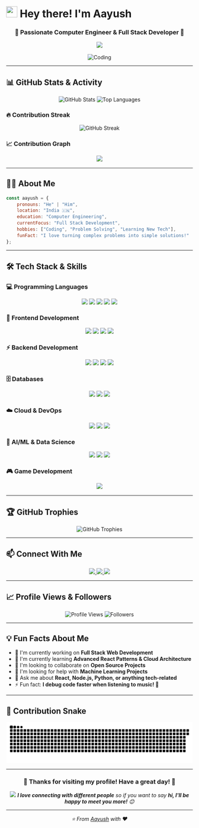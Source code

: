 # <img src="https://raw.githubusercontent.com/MartinHeinz/MartinHeinz/master/wave.gif" width="30px" height="30px" /> Hey there! I'm Aayush

<h3 align="center">🚀 Passionate Computer Engineer & Full Stack Developer 🚀</h3>

<p align="center">
  <img src="https://readme-typing-svg.herokuapp.com/?lines=Computer+Engineer;Full+Stack+Developer;Problem+Solver;Always+Learning&font=Fira%20Code&center=true&width=440&height=45&color=f75c7e&vCenter=true&size=22">
</p>

<div align="center">
  <img src="https://media.tenor.com/rePDfDWO3XoAAAAd/hacking.gif" alt="Coding" width="400"/>
</div>

---

## 📊 GitHub Stats & Activity

<div align="center">
  <img src="https://github-readme-stats.vercel.app/api?username=Aayush-0910&show_icons=true&theme=radical&hide_border=true&count_private=true" alt="GitHub Stats" height="180"/>
  <img src="https://github-readme-stats.vercel.app/api/top-langs/?username=Aayush-0910&theme=radical&hide_border=true&layout=compact" alt="Top Languages" height="180"/>
</div>

### 🔥 Contribution Streak
<div align="center">
  <img src="https://github-readme-streak-stats.herokuapp.com/?user=Aayush-0910&theme=radical&hide_border=true" alt="GitHub Streak"/>
</div>

### 📈 Contribution Graph
<div align="center">
 <img src="https://github-readme-activity-graph.vercel.app/graph?username=Aayush-0910&theme=react-dark&hide_border=true&area=true" />
</div>

---

## 🙋‍♂️ About Me

```javascript
const aayush = {
    pronouns: "He" | "Him",
    location: "India 🇮🇳",
    education: "Computer Engineering",
    currentFocus: "Full Stack Development",
    hobbies: ["Coding", "Problem Solving", "Learning New Tech"],
    funFact: "I love turning complex problems into simple solutions!"
};
```

---

## 🛠️ Tech Stack & Skills

### 💻 Programming Languages
<p align="center">
  <img src="https://img.shields.io/badge/JavaScript-F7DF1E?style=for-the-badge&logo=javascript&logoColor=black"/>
  <img src="https://img.shields.io/badge/TypeScript-007ACC?style=for-the-badge&logo=typescript&logoColor=white"/>
  <img src="https://img.shields.io/badge/Python-3776AB?style=for-the-badge&logo=python&logoColor=white"/>
  <img src="https://img.shields.io/badge/C-00599C?style=for-the-badge&logo=c&logoColor=white"/>
  <img src="https://img.shields.io/badge/C%2B%2B-00599C?style=for-the-badge&logo=c%2B%2B&logoColor=white"/>
</p>

### 🚀 Frontend Development
<p align="center">
  <img src="https://img.shields.io/badge/React-20232A?style=for-the-badge&logo=react&logoColor=61DAFB"/>
  <img src="https://img.shields.io/badge/HTML5-E34F26?style=for-the-badge&logo=html5&logoColor=white"/>
  <img src="https://img.shields.io/badge/CSS3-1572B6?style=for-the-badge&logo=css3&logoColor=white"/>
  <img src="https://img.shields.io/badge/Tailwind_CSS-38B2AC?style=for-the-badge&logo=tailwind-css&logoColor=white"/>
</p>

### ⚡ Backend Development
<p align="center">
  <img src="https://img.shields.io/badge/Node.js-43853D?style=for-the-badge&logo=node.js&logoColor=white"/>
  <img src="https://img.shields.io/badge/Express.js-404D59?style=for-the-badge&logo=express&logoColor=white"/>
  <img src="https://img.shields.io/badge/Django-092E20?style=for-the-badge&logo=django&logoColor=white"/>
  <img src="https://img.shields.io/badge/Flask-000000?style=for-the-badge&logo=flask&logoColor=white"/>
</p>

### 🗄️ Databases
<p align="center">
  <img src="https://img.shields.io/badge/MongoDB-4EA94B?style=for-the-badge&logo=mongodb&logoColor=white"/>
  <img src="https://img.shields.io/badge/MySQL-00000F?style=for-the-badge&logo=mysql&logoColor=white"/>
  <img src="https://img.shields.io/badge/Oracle-F80000?style=for-the-badge&logo=oracle&logoColor=white"/>
</p>

### ☁️ Cloud & DevOps
<p align="center">
  <img src="https://img.shields.io/badge/Amazon_AWS-232F3E?style=for-the-badge&logo=amazon-aws&logoColor=white"/>
  <img src="https://img.shields.io/badge/Google_Cloud-4285F4?style=for-the-badge&logo=google-cloud&logoColor=white"/>
  <img src="https://img.shields.io/badge/Linux-FCC624?style=for-the-badge&logo=linux&logoColor=black"/>
</p>

### 🤖 AI/ML & Data Science
<p align="center">
  <img src="https://img.shields.io/badge/TensorFlow-FF6F00?style=for-the-badge&logo=tensorflow&logoColor=white"/>
  <img src="https://img.shields.io/badge/scikit--learn-F7931E?style=for-the-badge&logo=scikit-learn&logoColor=white"/>
  <img src="https://img.shields.io/badge/Apache_Hadoop-66CCFF?style=for-the-badge&logo=apache-hadoop&logoColor=black"/>
</p>

### 🎮 Game Development
<p align="center">
  <img src="https://img.shields.io/badge/Unity-100000?style=for-the-badge&logo=unity&logoColor=white"/>
</p>

---

## 🏆 GitHub Trophies
<div align="center">
  <img src="https://github-profile-trophy.vercel.app/?username=Aayush-0910&theme=radical&no-frame=true&no-bg=false&margin-w=4" alt="GitHub Trophies"/>
</div>

---

## 📫 Connect With Me

<p align="center">
  <a href="mailto:sinhaaayush2001@gmail.com">
    <img src="https://img.shields.io/badge/Gmail-D14836?style=for-the-badge&logo=gmail&logoColor=white"/>
  </a>
  <a href="https://www.linkedin.com/in/aayush-sinha-1a1a4b1a5/">
    <img src="https://img.shields.io/badge/LinkedIn-0077B5?style=for-the-badge&logo=linkedin&logoColor=white"/>
  </a>
  <a href="https://github.com/Aayush-0910">
    <img src="https://img.shields.io/badge/GitHub-100000?style=for-the-badge&logo=github&logoColor=white"/>
  </a>
</p>

---

## 📈 Profile Views & Followers

<p align="center">
  <img src="https://komarev.com/ghpvc/?username=Aayush-0910&label=Profile%20views&color=0e75b6&style=flat" alt="Profile Views"/>
  <img src="https://img.shields.io/github/followers/Aayush-0910?label=Followers&style=social" alt="Followers"/>
</p>

---

## 💡 Fun Facts About Me

- 🔭 I'm currently working on **Full Stack Web Development**
- 🌱 I'm currently learning **Advanced React Patterns & Cloud Architecture**
- 👯 I'm looking to collaborate on **Open Source Projects**
- 🤔 I'm looking for help with **Machine Learning Projects**
- 💬 Ask me about **React, Node.js, Python, or anything tech-related**
- ⚡ Fun fact: **I debug code faster when listening to music! 🎵**

---

## 🐍 Contribution Snake
<div align="center">
  <img src="https://raw.githubusercontent.com/Aayush-0910/Aayush-0910/output/snake.svg" alt="Snake animation"/>
</div>

---

<div align="center">
  <h3>💝 Thanks for visiting my profile! Have a great day! 💝</h3>
  <img src="https://media.giphy.com/media/LnQjpWaON8nhr21vNW/giphy.gif" width="60"> 
  <em><b>I love connecting with different people</b> so if you want to say <b>hi, I'll be happy to meet you more!</b> 😊</em>
</div>

---

<p align="center">
  <i>⭐️ From <a href="https://github.com/Aayush-0910">Aayush</a> with ❤️</i>
</p>

